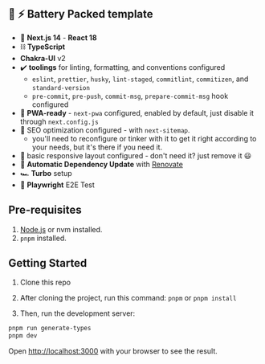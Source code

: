 ## 🔋 ⚡ Battery Packed template

- 🚀 **Next.js 14** - **React 18**
- ⛓️ **TypeScript**
- **Chakra-UI** v2
- ✔️ **toolings** for linting, formatting, and conventions configured
  - `eslint`, `prettier`, `husky`, `lint-staged`, `commitlint`, `commitizen`, and `standard-version`
  - `pre-commit`, `pre-push`, `commit-msg`, `prepare-commit-msg` hook configured
- 📱 **PWA-ready** - `next-pwa` configured, enabled by default, just disable it through `next.config.js`
- 🔎 SEO optimization configured - with `next-sitemap`.
  - you'll need to reconfigure or tinker with it to get it right according to your needs, but it's there if you need it.
- 🎨 basic responsive layout configured - don't need it? just remove it 😃
- 🤖 **Automatic Dependency Update** with [Renovate](https://renovatebot.com/)
- 🏎️ **Turbo** setup
- 🧪 **Playwright** E2E Test

## Pre-requisites

1. [Node.js](https://nodejs.org/en/) or nvm installed.
2. `pnpm` installed.

## Getting Started

1. Clone this repo

2. After cloning the project, run this command: `pnpm` or `pnpm install`

3. Then, run the development server:

```bash
pnpm run generate-types
pnpm dev
```

Open [http://localhost:3000](http://localhost:3000) with your browser to see the result.

